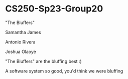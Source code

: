 # CS250-Sp23-Group20
"The Bluffers"

Samantha James

Antonio Rivera

Joshua Olaoye

"The Bluffers" are the bluffing best :)

A software system so good, you'd think we were bluffing
